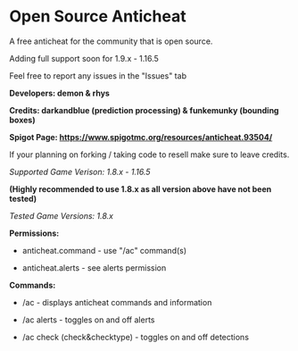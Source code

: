 # Open Source Anticheat
A free anticheat for the community that is open source.
 
Adding full support soon for 1.9.x - 1.16.5
 
Feel free to report any issues in the "Issues" tab
 
****Developers: demon & rhys****

**Credits: darkandblue (prediction processing) & funkemunky (bounding boxes)**

**Spigot Page: https://www.spigotmc.org/resources/anticheat.93504/**


If your planning on forking / taking code to resell make sure to leave credits.


*Supported Game Verison: 1.8.x - 1.16.5* 

**(Highly recommended to use 1.8.x as all version above have not been tested)**

*Tested Game Versions: 1.8.x*


**Permissions:**

* anticheat.command - use "/ac" command(s)

* anticheat.alerts - see alerts permission

**Commands:**

* /ac - displays anticheat commands and information

* /ac alerts - toggles on and off alerts

* /ac check (check&checktype) - toggles on and off detections
